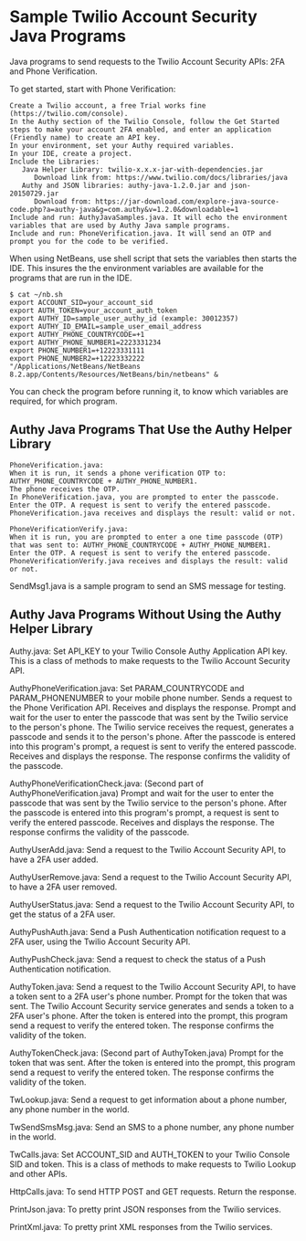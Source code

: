 # Sample Twilio Account Security Java Programs

Java programs to send requests to the Twilio Account Security APIs: 2FA and Phone Verification.

To get started, start with Phone Verification:

    Create a Twilio account, a free Trial works fine (https://twilio.com/console).
    In the Authy section of the Twilio Console, follow the Get Started steps to make your account 2FA enabled, and enter an application (Friendly name) to create an API key.
    In your environment, set your Authy required variables.
    In your IDE, create a project.
    Include the Libraries:
       Java Helper Library: twilio-x.x.x-jar-with-dependencies.jar
          Download link from: https://www.twilio.com/docs/libraries/java
       Authy and JSON libraries: authy-java-1.2.0.jar and json-20150729.jar
          Download from: https://jar-download.com/explore-java-source-code.php?a=authy-java&g=com.authy&v=1.2.0&downloadable=1
    Include and run: AuthyJavaSamples.java. It will echo the environment variables that are used by Authy Java sample programs.
    Include and run: PhoneVerification.java. It will send an OTP and prompt you for the code to be verified.

When using NetBeans, use shell script that sets the variables then starts the IDE.
This insures the the environment variables are available for the programs that are run in the IDE.

````
$ cat ~/nb.sh 
export ACCOUNT_SID=your_account_sid
export AUTH_TOKEN=your_account_auth_token
export AUTHY_ID=sample_user_authy_id (example: 30012357)
export AUTHY_ID_EMAIL=sample_user_email_address
export AUTHY_PHONE_COUNTRYCODE=+1
export AUTHY_PHONE_NUMBER1=2223331234
export PHONE_NUMBER1=+12223331111
export PHONE_NUMBER2=+12223332222
"/Applications/NetBeans/NetBeans 8.2.app/Contents/Resources/NetBeans/bin/netbeans" &
````

You can check the program before running it, to know which variables are required, for which program.

## Authy Java Programs That Use the Authy Helper Library
````
PhoneVerification.java:
When it is run, it sends a phone verification OTP to: AUTHY_PHONE_COUNTRYCODE + AUTHY_PHONE_NUMBER1.
The phone receives the OTP.
In PhoneVerification.java, you are prompted to enter the passcode.
Enter the OTP. A request is sent to verify the entered passcode.
PhoneVerification.java receives and displays the result: valid or not.
````
````
PhoneVerificationVerify.java:
When it is run, you are prompted to enter a one time passcode (OTP) that was sent to: AUTHY_PHONE_COUNTRYCODE + AUTHY_PHONE_NUMBER1.
Enter the OTP. A request is sent to verify the entered passcode.
PhoneVerificationVerify.java receives and displays the result: valid or not.
````
SendMsg1.java is a sample program to send an SMS message for testing.

## Authy Java Programs Without Using the Authy Helper Library

Authy.java:
Set API_KEY to your Twilio Console Authy Application API key.
This is a class of methods to make requests to the Twilio Account Security API.

AuthyPhoneVerification.java:
Set PARAM_COUNTRYCODE and PARAM_PHONENUMBER to your mobile phone number.
Sends a request to the Phone Verification API.
Receives and displays the response.
Prompt and wait for the user to enter the passcode that was sent by the Twilio service to the person's phone.
The Twilio service receives the request, generates a passcode and sends it to the person's phone. 
After the passcode is entered into this program's prompt, a request is sent to verify the entered passcode.
Receives and displays the response. The response confirms the validity of the passcode.

AuthyPhoneVerificationCheck.java:
(Second part of AuthyPhoneVerification.java)
Prompt and wait for the user to enter the passcode that was sent by the Twilio service to the person's phone.
After the passcode is entered into this program's prompt, a request is sent to verify the entered passcode.
Receives and displays the response. The response confirms the validity of the passcode.

AuthyUserAdd.java:
Send a request to the Twilio Account Security API, to have a 2FA user added.

AuthyUserRemove.java:
Send a request to the Twilio Account Security API, to have a 2FA user removed.

AuthyUserStatus.java:
Send a request to the Twilio Account Security API, to get the status of a 2FA user.

AuthyPushAuth.java:
Send a Push Authentication notification request to a 2FA user, using the Twilio Account Security API.

AuthyPushCheck.java:
Send a request to check the status of a Push Authentication notification.

AuthyToken.java:
Send a request to the Twilio Account Security API, to have a token sent to a 2FA user's phone number.
Prompt for the token that was sent.
The Twilio Account Security service generates and sends a token to a 2FA user's phone.
After the token is entered into the prompt, this program send a request to verify the entered token.
The response confirms the validity of the token.

AuthyTokenCheck.java:
(Second part of AuthyToken.java)
Prompt for the token that was sent.
After the token is entered into the prompt, this program send a request to verify the entered token.
The response confirms the validity of the token.

TwLookup.java:
Send a request to get information about a phone number, any phone number in the world.

TwSendSmsMsg.java:
Send an SMS to a phone number, any phone number in the world.

TwCalls.java:
Set ACCOUNT_SID and AUTH_TOKEN to your Twilio Console SID and token.
This is a class of methods to make requests to Twilio Lookup and other APIs.

HttpCalls.java:
To send HTTP POST and GET requests.
Return the response.

PrintJson.java:
To pretty print JSON responses from the Twilio services.

PrintXml.java:
To pretty print XML responses from the Twilio services.
